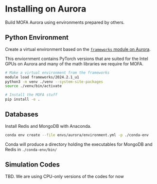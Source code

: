 # Installing on Aurora

Build MOFA Aurora using environments prepared by others.

## Python Environment

Create a virtual environment based on the
[`frameworks` module on Aurora](https://docs.alcf.anl.gov/aurora/data-science/python/).

This enviornment contains PyTorch versions that are suited for
the Intel GPUs on Aurora and many of the math libraries we require
for MOFA.

```bash
# Make a virtual environment from the frameworks
module load frameworks/2024.2.1_u1
python3 -m venv ./venv --system-site-packages
source ./venv/bin/activate

# Install the MOFA stuff
pip install -e .
```

## Databases

Install Redis and MongoDB with Anaconda.

```bash
conda env create --file envs/aurora/environment.yml -p ./conda-env
```

Conda will produce a directory holding the executables
for MongoDB and Redis in `./conda-env/bin/`

## Simulation Codes

TBD. We are using CPU-only versions of the codes for now
